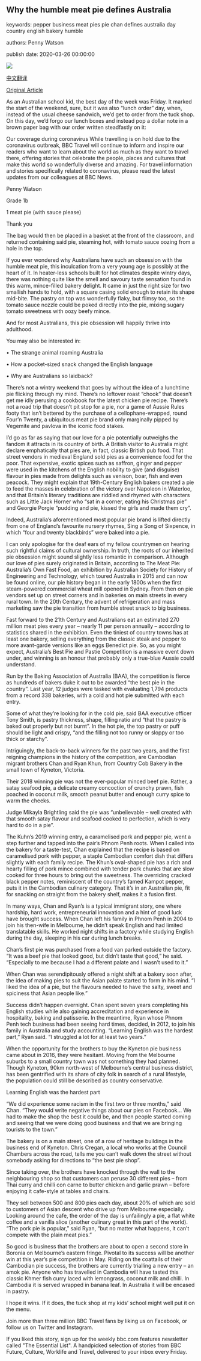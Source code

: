 ## Why the humble meat pie defines Australia

keywords: pepper business meat pies pie chan defines australia day country english bakery humble

authors: Penny Watson

publish date: 2020-03-26 00:00:00

![](https://ichef.bbci.co.uk/wwfeatures/live/624_351/images/live/p0/87/cy/p087cyc2.jpg)

[中文翻译](Why%20the%20humble%20meat%20pie%20defines%20Australia_zh.md)

[Original Article](https://www.bbc.com/travel/story/20200326-why-the-humble-meat-pie-defines-australia)

As an Australian school kid, the best day of the week was Friday. It marked the start of the weekend, sure, but it was also “lunch order” day, when, instead of the usual cheese sandwich, we’d get to order from the tuck shop. On this day, we’d forgo our lunch boxes and instead pop a dollar note in a brown paper bag with our order written steadfastly on it:

Our coverage during coronavirus While travelling is on hold due to the coronavirus outbreak, BBC Travel will continue to inform and inspire our readers who want to learn about the world as much as they want to travel there, offering stories that celebrate the people, places and cultures that make this world so wonderfully diverse and amazing. For travel information and stories specifically related to coronavirus, please read the latest updates from our colleagues at BBC News.

Penny Watson

Grade 1b

1 meat pie (with sauce please)

Thank you

The bag would then be placed in a basket at the front of the classroom, and returned containing said pie, steaming hot, with tomato sauce oozing from a hole in the top.

If you ever wondered why Australians have such an obsession with the humble meat pie, this inculcation from a very young age is possibly at the heart of it. In heater-less schools built for hot climates despite wintry days, there was nothing quite like the smell and savoury taste sensation found in this warm, mince-filled bakery delight. It came in just the right size for two smallish hands to hold, with a square casing solid enough to retain its shape mid-bite. The pastry on top was wonderfully flaky, but flimsy too, so the tomato sauce nozzle could be poked directly into the pie, mixing sugary tomato sweetness with oozy beefy mince.

And for most Australians, this pie obsession will happily thrive into adulthood.

You may also be interested in:

• The strange animal roaming Australia

• How a pocket-sized snack changed the English language

• Why are Australians so laidback?

There’s not a wintry weekend that goes by without the idea of a lunchtime pie flicking through my mind. There’s no leftover roast “chook” that doesn’t get me idly perusing a cookbook for the latest chicken pie recipe. There’s not a road trip that doesn’t pit stop for a pie, nor a game of Aussie Rules footy that isn’t bettered by the purchase of a cellophane-wrapped, round Four’n Twenty, a ubiquitous meat pie brand only marginally pipped by Vegemite and pavlova in the iconic food stakes.

I’d go as far as saying that our love for a pie potentially outweighs the fandom it attracts in its country of birth. A British visitor to Australia might declare emphatically that pies are, in fact, classic British pub food. That street vendors in medieval England sold pies as a convenience food for the poor. That expensive, exotic spices such as saffron, ginger and pepper were used in the kitchens of the English nobility to give (and disguise) flavour in pies made from delights such as venison, boar, fish and even peacock. They might explain that 19th-Century English bakers created a pie to feed the masses in celebration of the victory over Napoleon in Waterloo, and that Britain’s literary traditions are riddled and rhymed with characters such as Little Jack Horner who “sat in a corner, eating his Christmas pie” and Georgie Porgie “pudding and pie, kissed the girls and made them cry”.

Indeed, Australia’s aforementioned most popular pie brand is lifted directly from one of England’s favourite nursery rhymes, Sing a Song of Sixpence, in which “four and twenty blackbirds” were baked into a pie.

I can only apologise for the deaf ears of my fellow countrymen on hearing such rightful claims of cultural ownership. In truth, the roots of our inherited pie obsession might sound slightly less romantic in comparison. Although our love of pies surely originated in Britain, according to The Meat Pie: Australia’s Own Fast Food, an exhibition by Australian Society for History of Engineering and Technology, which toured Australia in 2015 and can now be found online, our pie history began in the early 1800s when the first steam-powered commercial wheat mill opened in Sydney. From then on pie vendors set up on street corners and in bakeries on main streets in every rural town. In the 20th Century, the advent of refrigeration and mass marketing saw the pie transition from humble street snack to big business.

Fast forward to the 21th Century and Australians eat an estimated 270 million meat pies every year – nearly 11 per person annually – according to statistics shared in the exhibition. Even the tiniest of country towns has at least one bakery, selling everything from the classic steak and pepper to more avant-garde versions like an eggs Benedict pie. So, as you might expect, Australia’s Best Pie and Pastie Competition is a massive event down under, and winning is an honour that probably only a true-blue Aussie could understand.

Run by the Baking Association of Australia (BAA), the competition is fierce as hundreds of bakers duke it out to be awarded “the best pie in the country”. Last year, 12 judges were tasked with evaluating 1,794 products from a record 338 bakeries, with a cold and hot pie submitted with each entry.

Some of what they’re looking for in the cold pie, said BAA executive officer Tony Smith, is pastry thickness, shape, filling ratio and “that the pastry is baked out properly but not burnt”. In the hot pie, the top pastry or puff should be light and crispy, “and the filling not too runny or sloppy or too thick or starchy”.

Intriguingly, the back-to-back winners for the past two years, and the first reigning champions in the history of the competition, are Cambodian migrant brothers Chan and Ryan Khun, from Country Cob Bakery in the small town of Kyneton, Victoria.

Their 2018 winning pie was not the ever-popular minced beef pie. Rather, a satay seafood pie, a delicate creamy concoction of crunchy prawn, fish poached in coconut milk, smooth peanut butter and enough curry spice to warm the cheeks.

Judge Mikayla Brightling said the pie was “unbelievable – well created with that smooth satay flavour and seafood cooked to perfection, which is very hard to do in a pie”.

The Kuhn’s 2019 winning entry, a caramelised pork and pepper pie, went a step further and tapped into the pair’s Phnom Penh roots. When I called into the bakery for a taste-test, Chan explained that the recipe is based on caramelised pork with pepper, a staple Cambodian comfort dish that differs slightly with each family recipe. The Khun’s oval-shaped pie has a rich and hearty filling of pork mince combined with tender pork chunks that are slow cooked for three hours to bring out the sweetness. The overriding cracked black pepper notes, reminiscent of the country’s famed Kampot pepper, puts it in the Cambodian culinary category. That it’s in an Australian pie, fit for snacking on straight from the bakery shelf, makes it a fusion first.

In many ways, Chan and Ryan’s is a typical immigrant story, one where hardship, hard work, entrepreneurial innovation and a hint of good luck have brought success. When Chan left his family in Phnom Penh in 2004 to join his then-wife in Melbourne, he didn’t speak English and had limited translatable skills. He worked night shifts in a factory while studying English during the day, sleeping in his car during lunch breaks.

Chan’s first pie was purchased from a food van parked outside the factory. “It was a beef pie that looked good, but didn’t taste that good,” he said. “Especially to me because I had a different palate and I wasn’t used to it.”

When Chan was serendipitously offered a night shift at a bakery soon after, the idea of making pies to suit the Asian palate started to form in his mind. “I liked the idea of a pie, but the flavours needed to have the salty, sweet and spiciness that Asian people like.”

Success didn’t happen overnight. Chan spent seven years completing his English studies while also gaining accreditation and experience in hospitality, baking and patisserie. In the meantime, Ryan whose Phnom Penh tech business had been seeing hard times, decided, in 2012, to join his family in Australia and study accounting. “Learning English was the hardest part,” Ryan said. “I struggled a lot for at least two years.”

When the opportunity for the brothers to buy the Kyneton pie business came about in 2016, they were hesitant. Moving from the Melbourne suburbs to a small country town was not something they had planned. Though Kyneton, 90km north-west of Melbourne’s central business district, has been gentrified with its share of city folk in search of a rural lifestyle, the population could still be described as country conservative.

Learning English was the hardest part

“We did experience some racism in the first two or three months,” said Chan. “They would write negative things about our pies on Facebook… We had to make the shop the best it could be, and then people started coming and seeing that we were doing good business and that we are bringing tourists to the town.”

The bakery is on a main street, one of a row of heritage buildings in the business end of Kyneton. Chris Cregan, a local who works at the Council Chambers across the road, tells me you can’t walk down the street without somebody asking for directions to “the best pie shop”.

Since taking over, the brothers have knocked through the wall to the neighbouring shop so that customers can peruse 30 different pies – from Thai curry and chilli con carne to butter chicken and garlic prawn ­– before enjoying it cafe-style at tables and chairs.

They sell between 500 and 800 pies each day, about 20% of which are sold to customers of Asian descent who drive up from Melbourne especially. Looking around the cafe, the order of the day is unfailingly a pie, a flat white coffee and a vanilla slice (another culinary great in this part of the world). “The pork pie is popular,” said Ryan, “but no matter what happens, it can’t compete with the plain meat pies.”

So good is business that the brothers are about to open a second store in Boronia on Melbourne’s eastern fringe. Pivotal to its success will be another win at this year’s pie competition in May. Riding on the coattails of their Cambodian pie success, the brothers are currently trialling a new entry – an amok pie. Anyone who has travelled in Cambodia will have tasted this classic Khmer fish curry laced with lemongrass, coconut milk and chilli. In Cambodia it is served wrapped in banana leaf. In Australia it will be encased in pastry.

I hope it wins. If it does, the tuck shop at my kids’ school might well put it on the menu.

Join more than three million BBC Travel fans by liking us on Facebook, or follow us on Twitter and Instagram.

If you liked this story, sign up for the weekly bbc.com features newsletter called "The Essential List". A handpicked selection of stories from BBC Future, Culture, Worklife and Travel, delivered to your inbox every Friday.